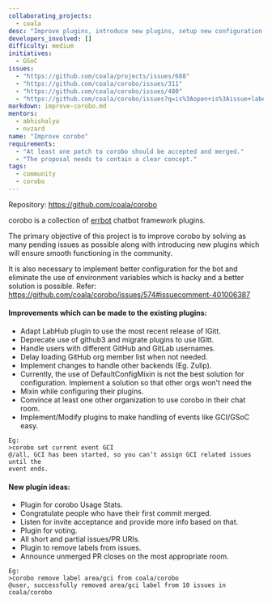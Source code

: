 ```yaml
---
collaborating_projects:
  - coala
desc: "Improve plugins, introduce new plugins, setup new configuration method"
developers_involved: []
difficulty: medium
initiatives:
  - GSoC
issues:
  - "https://github.com/coala/projects/issues/688"
  - "https://github.com/coala/corobo/issues/311"
  - "https://github.com/coala/corobo/issues/480"
  - "https://github.com/coala/corobo/issues?q=is%3Aopen+is%3Aissue+label%3Aarea%2Fconfig"
markdown: improve-corobo.md
mentors:
  - abhishalya
  - nvzard
name: "Improve corobo"
requirements:
  - "At least one patch to corobo should be accepted and merged."
  - "The proposal needs to contain a clear concept."
tags:
  - community
  - corobo
---
```


Repository: https://github.com/coala/corobo

corobo is a collection of [errbot](http://errbot.io) chatbot framework plugins.

The primary objective of this project is to improve corobo by solving as many
pending issues as possible along with introducing new plugins which will ensure
smooth functioning in the community.

It is also necessary to implement better configuration for the bot and
eliminate the use of environment variables which is hacky and a better
solution is possible.
Refer: https://github.com/coala/corobo/issues/574#issuecomment-401006387

#### Improvements which can be made to the existing plugins:

* Adapt LabHub plugin to use the most recent release of IGitt.
* Deprecate use of github3 and migrate plugins to use IGitt.
* Handle users with different GitHub and GitLab usernames.
* Delay loading GitHub org member list when not needed.
* Implement changes to handle other backends (Eg. Zulip).
* Currently, the use of DefaultConfigMixin is not the best solution for
  configuration. Implement a solution so that other orgs won't need the
* Mixin while configuring their plugins.
* Convince at least one other organization to use corobo in their chat room.
* Implement/Modify plugins to make handling of events like GCI/GSoC easy.

```
Eg:
>corobo set current event GCI
@/all, GCI has been started, so you can’t assign GCI related issues until the
event ends.
```

#### New plugin ideas:

* Plugin for corobo Usage Stats.
* Congratulate people who have their first commit merged.
* Listen for invite acceptance and provide more info based on that.
* Plugin for voting.
* All short and partial issues/PR URIs.
* Plugin to remove labels from issues.
* Announce unmerged PR closes on the most appropriate room.

```
Eg:
>corobo remove label area/gci from coala/corobo
@user, successfully removed area/gci label from 10 issues in coala/corobo
```

